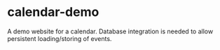 # calendar-demo
 A demo website for a calendar. Database integration is needed to allow persistent loading/storing of events.
